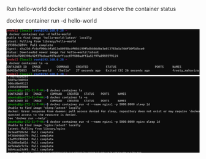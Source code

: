 Run hello-world docker container and observe the container status

docker container run -d hello-world

![reference](./images/1.png)
![reference](./images/2.png)
